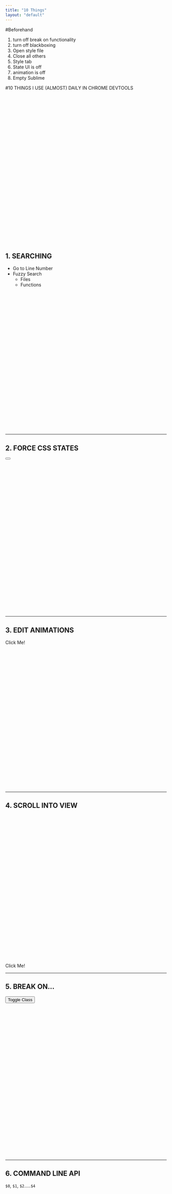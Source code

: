```yaml
---
title: "10 Things"
layout: "default"
---
```


#Beforehand
1. turn off break on functionality
2. turn off blackboxing
3. Open style file
4. Close all others
5. Style tab
6. State UI is off
7. animation is off
8. Empty Sublime

#10 THINGS I USE (ALMOST) DAILY IN CHROME DEVTOOLS

<br><br><br>
<br><br><br>
<br><br><br>
<br><br><br>
<br><br><br>
<br><br><br>
<br><br><br>
<br><br><br>
<br><br><br>
## 1. SEARCHING

* Go to Line Number
* Fuzzy Search
  * Files
  * Functions
<br><br><br>
<br><br><br>
<br><br><br>
<br><br><br>
<br><br><br>
<br><br><br>
<br><br><br>
<br><br><br>
<br><br><br>
___

## 2. FORCE CSS STATES

<button class="button-xxxlarge pure-button"></button>

<br><br><br>
<br><br><br>
<br><br><br>
<br><br><br>
<br><br><br>
<br><br><br>
<br><br><br>
<br><br><br>
<br><br><br>
___

## 3. EDIT ANIMATIONS
<a class="pure-button pure-button-primary demo-animation">Click Me!</a>
<br><br><br>
<br><br><br>
<br><br><br>
<br><br><br>
<br><br><br>
<br><br><br>
<br><br><br>
<br><br><br>
<br><br><br>
___

## 4. SCROLL INTO VIEW
<br><br><br>
<br><br><br>
<br><br><br>
<br><br><br>
<br><br><br>
<br><br><br>
<br><br><br>
<br><br><br>
<br><br><br>
<a class="pure-button pure-button-primary demo-animation">Click Me!</a>

___

## 5. BREAK ON...

<button id="toggle" class="pure-button button-success">Toggle Class</button>

<br><br><br>
<br><br><br>
<br><br><br>
<br><br><br>
<br><br><br>
<br><br><br>
<br><br><br>
<br><br><br>
<br><br><br>
___


## 6. COMMAND LINE API
`$0`, `$1`, `$2`.....`$4`

<br><br><br>
<br><br><br>
<br><br><br>
<br><br><br>
<br><br><br>
<br><br><br>
<br><br><br>
<br><br><br>
<br><br><br>
___
## 7. TEMP VARIABLES &amp; COPY
<button id="temp">Temp</button>

<br><br><br>
<br><br><br>
<br><br><br>
<br><br><br>
<br><br><br>
<br><br><br>
<br><br><br>
<br><br><br>
<br><br><br>
___

## 8. USE THE DEBUGGER
* `debugger`
* Inline local variables
* Step in/out/over

<button id="simple-debugger">Debugger</button> <span id="debugger-content"></span>

<br><br><br>
<br><br><br>
<br><br><br>
<br><br><br>
<br><br><br>
<br><br><br>
<br><br><br>
<br><br><br>
<br><br><br>
___

## 9. CONDITIONAL BREAKPOINTS
<br><br><br>
<br><br><br>
<br><br><br>
<br><br><br>
<br><br><br>
<br><br><br>
<br><br><br>
<br><br><br>
<br><br><br>
___

## 10. BLACKBOX SCRIPTS
<br><br><br>
<br><br><br>
<br><br><br>
<br><br><br>
<br><br><br>
<br><br><br>
<br><br><br>
<br><br><br>
<br><br><br>
___

## THANKS!!

Pat O'Callaghan === [@patocallaghan](https://www.twitter.com/patocallaghan) ==== [littleglitch.io](http://littleglitch.io)
